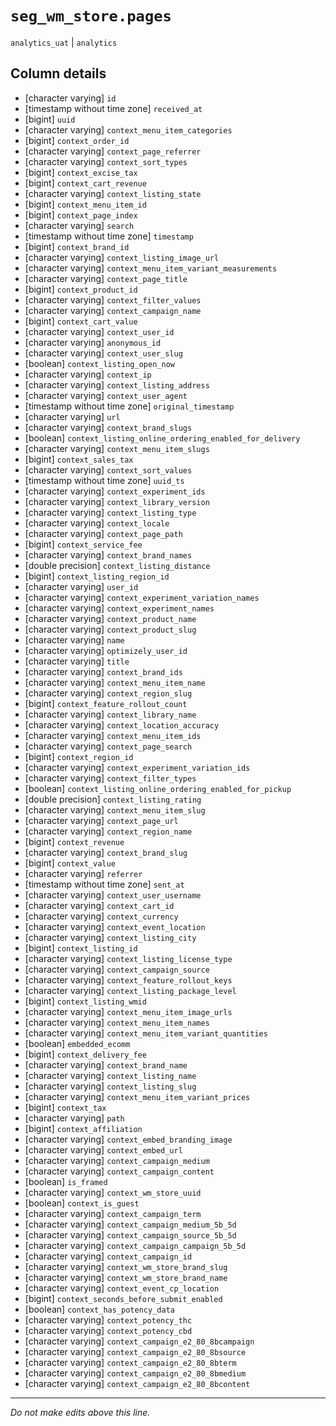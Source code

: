 # `seg_wm_store.pages`
`analytics_uat` | `analytics`

## Column details
* [character varying] `id`
* [timestamp without time zone] `received_at`
* [bigint]    `uuid`
* [character varying] `context_menu_item_categories`
* [bigint]    `context_order_id`
* [character varying] `context_page_referrer`
* [character varying] `context_sort_types`
* [bigint]    `context_excise_tax`
* [bigint]    `context_cart_revenue`
* [character varying] `context_listing_state`
* [bigint]    `context_menu_item_id`
* [bigint]    `context_page_index`
* [character varying] `search`
* [timestamp without time zone] `timestamp`
* [bigint]    `context_brand_id`
* [character varying] `context_listing_image_url`
* [character varying] `context_menu_item_variant_measurements`
* [character varying] `context_page_title`
* [bigint]    `context_product_id`
* [character varying] `context_filter_values`
* [character varying] `context_campaign_name`
* [bigint]    `context_cart_value`
* [character varying] `context_user_id`
* [character varying] `anonymous_id`
* [character varying] `context_user_slug`
* [boolean]   `context_listing_open_now`
* [character varying] `context_ip`
* [character varying] `context_listing_address`
* [character varying] `context_user_agent`
* [timestamp without time zone] `original_timestamp`
* [character varying] `url`
* [character varying] `context_brand_slugs`
* [boolean]   `context_listing_online_ordering_enabled_for_delivery`
* [character varying] `context_menu_item_slugs`
* [bigint]    `context_sales_tax`
* [character varying] `context_sort_values`
* [timestamp without time zone] `uuid_ts`
* [character varying] `context_experiment_ids`
* [character varying] `context_library_version`
* [character varying] `context_listing_type`
* [character varying] `context_locale`
* [character varying] `context_page_path`
* [bigint]    `context_service_fee`
* [character varying] `context_brand_names`
* [double precision] `context_listing_distance`
* [bigint]    `context_listing_region_id`
* [character varying] `user_id`
* [character varying] `context_experiment_variation_names`
* [character varying] `context_experiment_names`
* [character varying] `context_product_name`
* [character varying] `context_product_slug`
* [character varying] `name`
* [character varying] `optimizely_user_id`
* [character varying] `title`
* [character varying] `context_brand_ids`
* [character varying] `context_menu_item_name`
* [character varying] `context_region_slug`
* [bigint]    `context_feature_rollout_count`
* [character varying] `context_library_name`
* [character varying] `context_location_accuracy`
* [character varying] `context_menu_item_ids`
* [character varying] `context_page_search`
* [bigint]    `context_region_id`
* [character varying] `context_experiment_variation_ids`
* [character varying] `context_filter_types`
* [boolean]   `context_listing_online_ordering_enabled_for_pickup`
* [double precision] `context_listing_rating`
* [character varying] `context_menu_item_slug`
* [character varying] `context_page_url`
* [character varying] `context_region_name`
* [bigint]    `context_revenue`
* [character varying] `context_brand_slug`
* [bigint]    `context_value`
* [character varying] `referrer`
* [timestamp without time zone] `sent_at`
* [character varying] `context_user_username`
* [character varying] `context_cart_id`
* [character varying] `context_currency`
* [character varying] `context_event_location`
* [character varying] `context_listing_city`
* [bigint]    `context_listing_id`
* [character varying] `context_listing_license_type`
* [character varying] `context_campaign_source`
* [character varying] `context_feature_rollout_keys`
* [character varying] `context_listing_package_level`
* [bigint]    `context_listing_wmid`
* [character varying] `context_menu_item_image_urls`
* [character varying] `context_menu_item_names`
* [character varying] `context_menu_item_variant_quantities`
* [boolean]   `embedded_ecomm`
* [bigint]    `context_delivery_fee`
* [character varying] `context_brand_name`
* [character varying] `context_listing_name`
* [character varying] `context_listing_slug`
* [character varying] `context_menu_item_variant_prices`
* [bigint]    `context_tax`
* [character varying] `path`
* [bigint]    `context_affiliation`
* [character varying] `context_embed_branding_image`
* [character varying] `context_embed_url`
* [character varying] `context_campaign_medium`
* [character varying] `context_campaign_content`
* [boolean]   `is_framed`
* [character varying] `context_wm_store_uuid`
* [boolean]   `context_is_guest`
* [character varying] `context_campaign_term`
* [character varying] `context_campaign_medium_5b_5d`
* [character varying] `context_campaign_source_5b_5d`
* [character varying] `context_campaign_campaign_5b_5d`
* [character varying] `context_campaign_id`
* [character varying] `context_wm_store_brand_slug`
* [character varying] `context_wm_store_brand_name`
* [character varying] `context_event_cp_location`
* [bigint]    `context_seconds_before_submit_enabled`
* [boolean]   `context_has_potency_data`
* [character varying] `context_potency_thc`
* [character varying] `context_potency_cbd`
* [character varying] `context_campaign_e2_80_8bcampaign`
* [character varying] `context_campaign_e2_80_8bsource`
* [character varying] `context_campaign_e2_80_8bterm`
* [character varying] `context_campaign_e2_80_8bmedium`
* [character varying] `context_campaign_e2_80_8bcontent`

-------------------------------------------------------------------------------
*Do not make edits above this line.*
